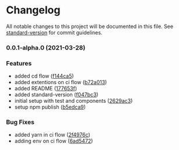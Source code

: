 # Changelog

All notable changes to this project will be documented in this file. See [standard-version](https://github.com/conventional-changelog/standard-version) for commit guidelines.

### 0.0.1-alpha.0 (2021-03-28)


### Features

* added cd flow ([f144ca5](https://github.com/icastro085/react-canrender/commit/f144ca54b5e86a9e6f79698b15424c627c6b93b7))
* added extentions on ci flow ([b72a013](https://github.com/icastro085/react-canrender/commit/b72a013c9dd1b667f3eef0725f8e58b11c8d4fbb))
* added README ([177653f](https://github.com/icastro085/react-canrender/commit/177653f23698c0441bed7f823d2d6e1a9b310e8b))
* added standard-version ([f047bc3](https://github.com/icastro085/react-canrender/commit/f047bc3e29ffcd2b43794ef3c8ba31ab65e0f2a7))
* initial setup with test and components ([2629ac3](https://github.com/icastro085/react-canrender/commit/2629ac32d869679e2eff530e9d5a335d4f51aeb1))
* setup npm publish ([b5edca9](https://github.com/icastro085/react-canrender/commit/b5edca9d46cdf0154bd2900ead2a2cdbc82166ec))


### Bug Fixes

* added yarn in ci flow ([2f4976c](https://github.com/icastro085/react-canrender/commit/2f4976c2824905bacdf7de33d2b61904ecaefe23))
* adding env on ci flow ([6ad5472](https://github.com/icastro085/react-canrender/commit/6ad5472ed07504761713319232b893d26c92f653))
